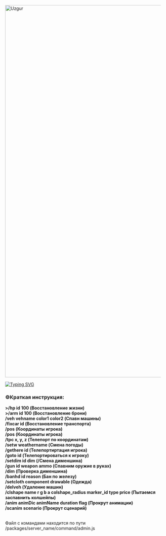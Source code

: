 <img align="center" src="https://myozzy.me/github/adminc.jpg" alt="Uzgur" min-height="200" width="1200" />
<br>

[![Typing SVG](https://readme-typing-svg.herokuapp.com?size=40&color=ED15F7&center=true&width=1200&height=150&lines=RageMP+%D0%B0%D0%B4%D0%BC%D0%B8%D0%BD+%D0%BA%D0%BE%D0%BC%D0%B0%D0%BD%D0%B4%D1%8B;(%D0%A1%D0%B5%D1%80%D0%B2%D0%B5%D1%80%D0%BD%D1%8B%D0%B5+%D0%BA%D0%BE%D0%BC%D0%B0%D0%BD%D0%B4%D1%8B);%D0%B1%D0%B5%D0%B7+%D0%BF%D1%80%D0%BE%D0%B2%D0%B5%D1%80%D0%BA%D0%B8+%D1%83%D1%80%D0%BE%D0%B2%D0%BD%D1%8F+%D0%B0%D0%B4%D0%BC%D0%B8%D0%BD%D0%B0)](https://git.io/typing-svg)
<br>

<h3 align="left">⚙️Краткая инструкция:</h3>
<p align="left">
<b>
>/hp id 100 (Восстановление жизни)<br>
>/arm id 100 (Восстановление брони)<br>
/veh vehname color1 color2 (Спавн машины)<br>
/fixcar id (Восстановление транспорта)<br>
/pos (Координаты игрока)<br>
/pos (Координаты игрока)<br>
/tpc x, y, z (Телепорт по координатам)<br>
/setw weathername (Смена погоды)<br>
/gethere id (Телепортиртация игрока)<br>
/goto id (Телепортироваться к игроку)<br>
/setdim id dim (/Смена дименшина)<br>
/gun id weapon ammo (Спавним оружие в руках)<br>
/dim (Проверка дименшина)<br>
/banhd id reason (Бан по железу)<br>
/setcloth component drawable (Одежда)<br>
/delveh (Удаление машин)<br>
/clshape name r g b a colshape_radius marker_id type price (Пытаемся заспавнить колшейпы)<br>
/anim animDic animName duration flag (Прокрут анимации)<br>
/scanim scenario (Прокрут сценарий)<br></b>
</p><br>
Файл с командами находится по пути /packages/server_name/command/admin.js



